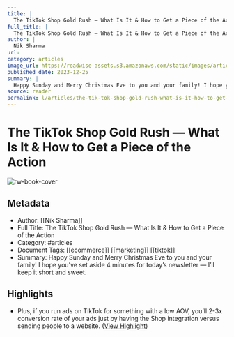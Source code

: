 ```yaml
---
title: |
  The TikTok Shop Gold Rush — What Is It & How to Get a Piece of the Action
full_title: |
  The TikTok Shop Gold Rush — What Is It & How to Get a Piece of the Action
author: |
  Nik Sharma
url: 
category: articles
image_url: https://readwise-assets.s3.amazonaws.com/static/images/article1.be68295a7e40.png
published_date: 2023-12-25
summary: |
  Happy Sunday and Merry Christmas Eve to you and your family! I hope you’ve set aside 4 minutes for today’s newsletter — I’ll keep it short and sweet.
source: reader
permalink: l/articles/the-tik-tok-shop-gold-rush-what-is-it-how-to-get-a-piece-of-the-action
---
```

# The TikTok Shop Gold Rush — What Is It & How to Get a Piece of the Action

![rw-book-cover](https://readwise-assets.s3.amazonaws.com/static/images/article1.be68295a7e40.png)

## Metadata
- Author: [[Nik Sharma]]
- Full Title: The TikTok Shop Gold Rush — What Is It & How to Get a Piece of the Action
- Category: #articles
- Document Tags: [[ecommerce]] [[marketing]] [[tiktok]] 
- Summary: Happy Sunday and Merry Christmas Eve to you and your family! I hope you’ve set aside 4 minutes for today’s newsletter — I’ll keep it short and sweet.

## Highlights
- Plus, if you run ads on TikTok for something with a low AOV, you’ll 2-3x conversion rate of your ads just by having the Shop integration versus sending people to a website. ([View Highlight](https://read.readwise.io/read/01hjher4edzcdadtzgyhesxygv))


